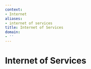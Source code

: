 ```yaml
---
context:
- Internet
aliases:
- internet of services
title: Internet of Services
domain:
- ''
---
```


# Internet of Services

